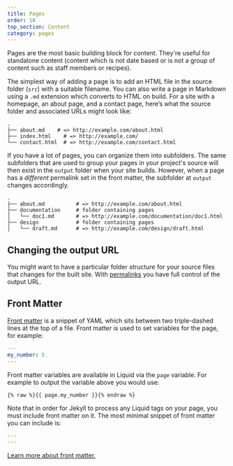 ```yaml
---
title: Pages
order: 10
top_section: Content
category: pages
---
```


Pages are the most basic building block for content. They're useful for standalone
content (content which is not date based or is not a group of content such as staff
members or recipes).

The simplest way of adding a page is to add an HTML file in the source
folder (`src`) with a suitable filename. You can also write a page in Markdown using
a `.md` extension which converts to HTML on build. For a site with
a homepage, an about page, and a contact page, here’s what the source folder
and associated URLs might look like:

```
.
├── about.md    # => http://example.com/about.html
├── index.html    # => http://example.com/
└── contact.html  # => http://example.com/contact.html
```

If you have a lot of pages, you can organize them into subfolders. The same subfolders that are used to group your pages in your project's source will then exist in the `output` folder when your site builds. However, when a page has a *different* permalink set in the front matter, the subfolder at `output` changes accordingly.

```
.
├── about.md          # => http://example.com/about.html
├── documentation     # folder containing pages
│   └── doc1.md       # => http://example.com/documentation/doc1.html
├── design            # folder containing pages
│   └── draft.md      # => http://example.com/design/draft.html
```

## Changing the output URL

You might want to have a particular folder structure for your source files that changes for the built site. With [permalinks](/docs/structure/permalinks) you have full control of the output URL.

## Front Matter

[Front matter](/docs/front-matter) is a snippet of YAML which sits between two triple-dashed lines at the top of a file. Front matter is used to set variables for the page, for example:

```yaml
---
my_number: 5
---
```

Front matter variables are available in Liquid via the `page` variable. For example to output the variable above you would use:

```liquid
{% raw %}{{ page.my_number }}{% endraw %}
```

Note that in order for Jekyll to process any Liquid tags on your page, you must include front matter on it. The most minimal snippet of front matter you can include is:

```yaml
---
---
```

[Learn more about front matter.](/docs/front-matter/)
